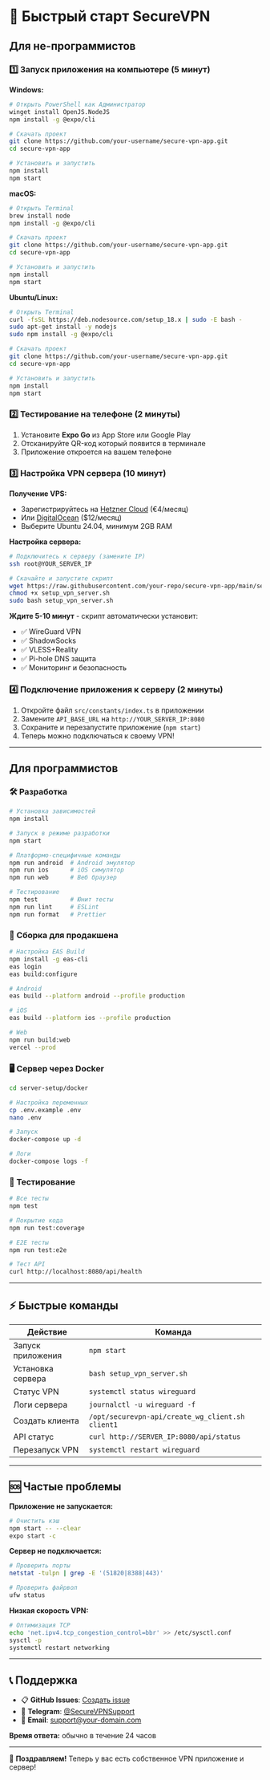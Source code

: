 # 🚀 Быстрый старт SecureVPN

## Для не-программистов

### 1️⃣ Запуск приложения на компьютере (5 минут)

**Windows:**
```bash
# Открыть PowerShell как Администратор
winget install OpenJS.NodeJS
npm install -g @expo/cli

# Скачать проект
git clone https://github.com/your-username/secure-vpn-app.git
cd secure-vpn-app

# Установить и запустить
npm install
npm start
```

**macOS:**
```bash
# Открыть Terminal
brew install node
npm install -g @expo/cli

# Скачать проект  
git clone https://github.com/your-username/secure-vpn-app.git
cd secure-vpn-app

# Установить и запустить
npm install
npm start
```

**Ubuntu/Linux:**
```bash
# Открыть Terminal
curl -fsSL https://deb.nodesource.com/setup_18.x | sudo -E bash -
sudo apt-get install -y nodejs
sudo npm install -g @expo/cli

# Скачать проект
git clone https://github.com/your-username/secure-vpn-app.git
cd secure-vpn-app

# Установить и запустить
npm install
npm start
```

### 2️⃣ Тестирование на телефоне (2 минуты)

1. Установите **Expo Go** из App Store или Google Play
2. Отсканируйте QR-код который появится в терминале
3. Приложение откроется на вашем телефоне

### 3️⃣ Настройка VPN сервера (10 минут)

**Получение VPS:**
- Зарегистрируйтесь на [Hetzner Cloud](https://hetzner.cloud) (€4/месяц)
- Или [DigitalOcean](https://digitalocean.com) ($12/месяц) 
- Выберите Ubuntu 24.04, минимум 2GB RAM

**Настройка сервера:**
```bash
# Подключитесь к серверу (замените IP)
ssh root@YOUR_SERVER_IP

# Скачайте и запустите скрипт
wget https://raw.githubusercontent.com/your-repo/secure-vpn-app/main/server-setup/setup_vpn_server.sh
chmod +x setup_vpn_server.sh
sudo bash setup_vpn_server.sh
```

**Ждите 5-10 минут** - скрипт автоматически установит:
- ✅ WireGuard VPN
- ✅ ShadowSocks  
- ✅ VLESS+Reality
- ✅ Pi-hole DNS защита
- ✅ Мониторинг и безопасность

### 4️⃣ Подключение приложения к серверу (2 минуты)

1. Откройте файл `src/constants/index.ts` в приложении
2. Замените `API_BASE_URL` на `http://YOUR_SERVER_IP:8080`
3. Сохраните и перезапустите приложение (`npm start`)
4. Теперь можно подключаться к своему VPN!

---

## Для программистов

### 🛠️ Разработка

```bash
# Установка зависимостей
npm install

# Запуск в режиме разработки
npm start

# Платформо-специфичные команды
npm run android  # Android эмулятор
npm run ios      # iOS симулятор  
npm run web      # Веб браузер

# Тестирование
npm test         # Юнит тесты
npm run lint     # ESLint
npm run format   # Prettier
```

### 📱 Сборка для продакшена

```bash
# Настройка EAS Build
npm install -g eas-cli
eas login
eas build:configure

# Android
eas build --platform android --profile production

# iOS  
eas build --platform ios --profile production

# Web
npm run build:web
vercel --prod
```

### 🖥️ Сервер через Docker

```bash
cd server-setup/docker

# Настройка переменных
cp .env.example .env
nano .env

# Запуск
docker-compose up -d

# Логи
docker-compose logs -f
```

### 🧪 Тестирование

```bash
# Все тесты
npm test

# Покрытие кода
npm run test:coverage

# E2E тесты
npm run test:e2e

# Тест API
curl http://localhost:8080/api/health
```

---

## ⚡ Быстрые команды

| Действие | Команда |
|----------|---------|
| Запуск приложения | `npm start` |
| Установка сервера | `bash setup_vpn_server.sh` |
| Статус VPN | `systemctl status wireguard` |
| Логи сервера | `journalctl -u wireguard -f` |
| Создать клиента | `/opt/securevpn-api/create_wg_client.sh client1` |
| API статус | `curl http://SERVER_IP:8080/api/status` |
| Перезапуск VPN | `systemctl restart wireguard` |

---

## 🆘 Частые проблемы

**Приложение не запускается:**
```bash
# Очистить кэш
npm start -- --clear
expo start -c
```

**Сервер не подключается:**
```bash
# Проверить порты
netstat -tulpn | grep -E '(51820|8388|443)'

# Проверить файрвол
ufw status
```

**Низкая скорость VPN:**
```bash
# Оптимизация TCP
echo 'net.ipv4.tcp_congestion_control=bbr' >> /etc/sysctl.conf
sysctl -p
systemctl restart networking
```

---

## 📞 Поддержка

- 📋 **GitHub Issues**: [Создать issue](https://github.com/your-username/secure-vpn-app/issues)
- 💬 **Telegram**: [@SecureVPNSupport](https://t.me/SecureVPNSupport)  
- 📧 **Email**: support@your-domain.com

**Время ответа:** обычно в течение 24 часов

---

🎉 **Поздравляем!** Теперь у вас есть собственное VPN приложение и сервер!